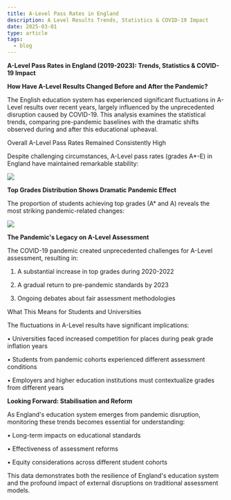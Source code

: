 ```yaml
---
title: A-Level Pass Rates in England
description: A Level Results Trends, Statistics & COVID-19 Impact
date: 2025-03-01
type: article
tags:
  - blog
---
```

**A-Level Pass Rates in England (2019-2023): Trends, Statistics & COVID-19 Impact**

**How Have A-Level Results Changed Before and After the Pandemic?**

The English education system has experienced significant fluctuations in A-Level results over recent years, largely influenced by the unprecedented disruption caused by COVID-19. This analysis examines the statistical trends, comparing pre-pandemic baselines with the dramatic shifts observed during and after this educational upheaval.

Overall A-Level Pass Rates Remained Consistently High

Despite challenging circumstances, A-Level pass rates (grades A*-E) in England have maintained remarkable stability:



![](/static/img/a-level-pass-rates-in-england_-a-historical-overview-visual-selection.webp)

**Top Grades Distribution Shows Dramatic Pandemic Effect**

The proportion of students achieving top grades (A* and A) reveals the most striking pandemic-related changes:

![](/static/img/a-level-pass-rates-in-england_-a-historical-overview-visual-selection-1-.webp)

**The Pandemic's Legacy on A-Level Assessment**

The COVID-19 pandemic created unprecedented challenges for A-Level assessment, resulting in:

1.	A substantial increase in top grades during 2020-2022

2.	A gradual return to pre-pandemic standards by 2023

3.	Ongoing debates about fair assessment methodologies

What This Means for Students and Universities

The fluctuations in A-Level results have significant implications:

•	Universities faced increased competition for places during peak grade inflation years

•	Students from pandemic cohorts experienced different assessment conditions

•	Employers and higher education institutions must contextualize grades from different years

**Looking Forward: Stabilisation and Reform**

As England's education system emerges from pandemic disruption, monitoring these trends becomes essential for understanding:

•	Long-term impacts on educational standards

•	Effectiveness of assessment reforms

•	Equity considerations across different student cohorts

This data demonstrates both the resilience of England's education system and the profound impact of external disruptions on traditional assessment models.
